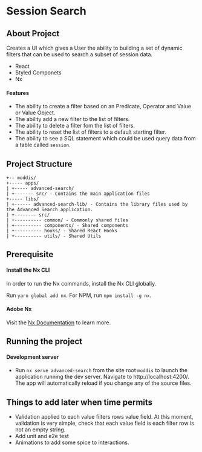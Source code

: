 # Session Search

## About Project

Creates a UI which gives a User the ability to building a set of dynamic filters that can be used to search a subset of session data.

- React
- Styled Componets
- Nx

#### Features
- The ability to create a filter based on an Predicate, Operator and Value or Value Object. 
- The ability add a new filter to the list of filters.
- The ability to delete a filter fom the list of filters.
- The ability to reset the list of filters to a default starting filter.
- The ability to see a SQL statement which could be used query data from a table called `session`.

## Project Structure

```
+-- moddis/
+----- apps/
| +----- advanced-search/
| +------- src/ - Contains the main application files
+----- libs/
| +------ advanced-search-lib/ - Contains the library files used by the Advanced Search application.
| +-------- src/
| +---------- common/ - Commonly shared files
| +---------- components/ - Shared components
| +---------- hooks/ - Shared React Hooks
| +---------- utils/ - Shared Utils
```

## Prerequisite

#### Install the Nx CLI

In order to run the Nx commands, install the Nx CLI globally.

Run `yarn global add nx`. For NPM, run `npm install -g nx`.

#### Adobe Nx

Visit the [Nx Documentation](https://nx.dev) to learn more.

## Running the project

#### Development server

- Run `nx serve advanced-search` from the site root `moddis` to launch the application running the dev server. Navigate to http://localhost:4200/. The app will automatically reload if you change any of the source files.

## Things to add later when time permits

- Validation applied to each value filters rows value field. At this moment, validation is very simple, check that each value field is each filter row is not an empty string.
- Add unit and e2e test
- Animations to add some spice to interactions.